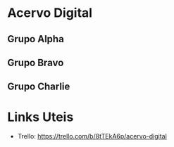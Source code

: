 # Acervo Digital


## Grupo Alpha
 
 ## Grupo Bravo

 ## Grupo Charlie

# Links Uteis
- Trello: https://trello.com/b/8tTEkA6p/acervo-digital